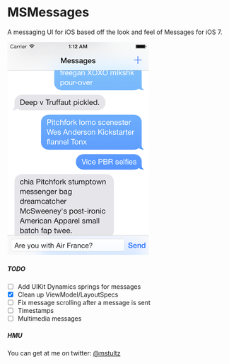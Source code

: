 MSMessages
============================

A messaging UI for iOS based off the look and feel of Messages for iOS 7.

![Example](Example.png)

##### TODO #####
- [ ] Add UIKit Dynamics springs for messages
- [x] Clean up ViewModel/LayoutSpecs
- [ ] Fix message scrolling after a message is sent
- [ ] Timestamps
- [ ] Multimedia messages

##### HMU #####
You can get at me on twitter: [@mstultz](http://www.twitter.com/mstultz "@mstultz")
